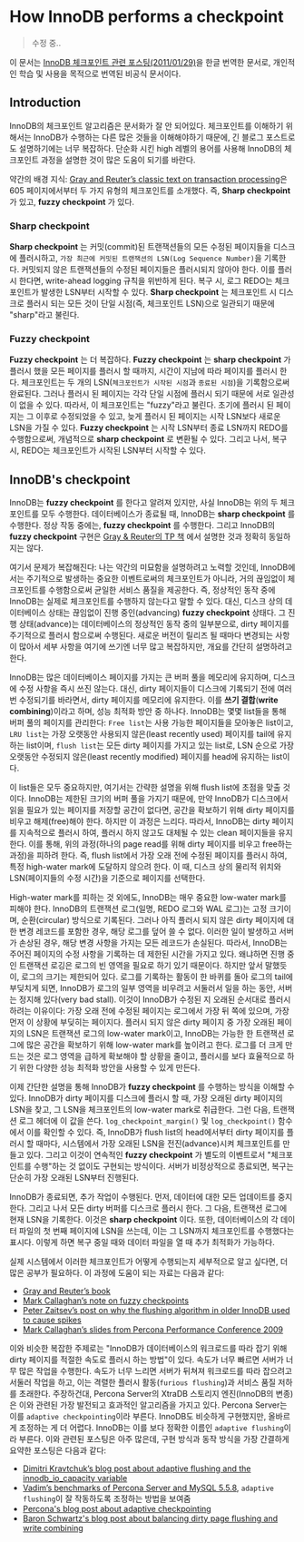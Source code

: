 # How InnoDB performs a checkpoint

> 수정 중..

이 문서는 [InnoDB 체크포인트 관련 포스팅(2011/01/29)](https://www.xaprb.com/blog/2011/01/29/how-innodb-performs-a-checkpoint/)을 한글 번역한 문서로, 개인적인 학습 및 사용을 목적으로 번역된 비공식 문서이다.

## Introduction

InnoDB의 체크포인트 알고리즘은 문서화가 잘 안 되어있다. 체크포인트를 이해하기 위해서는 InnoDB가 수행하는 다른 많은 것들을 이해해야하기 때문에, 긴 블로그 포스트로도 설명하기에는 너무 복잡하다. 단순화 시킨 high 레벨의 용어를 사용해 InnoDB의 체크포인트 과정을 설명한 것이 많은 도움이 되기를 바란다.

약간의 배경 지식: [Gray and Reuter’s classic text on transaction processing](https://www.amazon.com/gp/product/1558601902/?tag=xaprb-20)은 605 페이지에서부터 두 가지 유형의 체크포인트를 소개했다. 즉, **Sharp checkpoint** 가 있고, **fuzzy checkpoint** 가 있다.

### Sharp checkpoint

**Sharp checkpoint** 는 커밋(commit)된 트랜잭션들의 모든 수정된 페이지들을 디스크에 플러시하고, `가장 최근에 커밋된 트랜잭션의 LSN(Log Sequence Number)`을 기록한다. 커밋되지 않은 트랜잭션들의 수정된 페이지들은 플러시되지 않아야 한다. 이를 플러시 한다면, write-ahead logging 규칙을 위반하게 된다. 복구 시, 로그 REDO는 체크포인트가 발생한 LSN부터 시작할 수 있다. **Sharp checkpoint** 는 체크포인트 시 디스크로 플러시 되는 모든 것이 단일 시점(즉, 체크포인트 LSN)으로 일관되기 때문에 "sharp"라고 불린다.

### Fuzzy checkpoint

**Fuzzy checkpoint** 는 더 복잡하다. **Fuzzy checkpoint** 는 **sharp checkpoint** 가 플러시 했을 모든 페이지를 플러시 할 때까지, 시간이 지남에 따라 페이지를 플러시 한다. 체크포인트는 두 개의 LSN(`체크포인트가 시작된 시점`과 `종료된 시점`)을 기록함으로써 완료된다. 그러나 플러시 된 페이지는 각각 단일 시점에 플러시 되기 때문에 서로 일관성이 없을 수 있다. 따라서, 이 체크포인트는 "fuzzy"라고 불린다. 초기에 플러시 된 페이지는 그 이후로 수정되었을 수 있고, 늦게 플러시 된 페이지는 시작 LSN보다 새로운 LSN을 가질 수 있다. **Fuzzy checkpoint** 는 시작 LSN부터 종료 LSN까지 REDO를 수행함으로써, 개념적으로 **sharp checkpoint** 로 변환될 수 있다. 그리고 나서, 복구 시, REDO는 체크포인트가 시작된 LSN부터 시작할 수 있다.

## InnoDB's checkpoint

InnoDB는 **fuzzy checkpoint** 를 한다고 알려져 있지만, 사실 InnoDB는 위의 두 체크포인트를 모두 수행한다. 데이터베이스가 종료될 때, InnoDB는 **sharp checkpoint** 를 수행한다. 정상 작동 중에는, **fuzzy checkpoint** 를 수행한다. 그리고 InnoDB의 **fuzzy checkpoint** 구현은 [Gray & Reuter의 TP 책](https://www.amazon.com/gp/product/1558601902/?tag=xaprb-20) 에서 설명한 것과 정확히 동일하지는 않다.

여기서 문제가 복잡해진다: 나는 약간의 미묘함을 설명하려고 노력할 것인데, InnoDB에서는 주기적으로 발생하는 중요한 이벤트로써의 체크포인트가 아니라, 거의 끊임없이 체크포인트를 수행함으로써 균일한 서비스 품질을 제공한다. 즉, 정상적인 동작 중에 InnoDB는 실제로 체크포인트를 수행하지 않는다고 말할 수 있다. 대신, 디스크 상의 데이터베이스 상태는 끊임없이 진행 중인(advancing) **fuzzy checkpoint** 상태다. 그 진행 상태(advance)는 데이터베이스의 정상적인 동작 중의 일부분으로, dirty 페이지를 주기적으로 플러시 함으로써 수행된다. 새로운 버전이 릴리즈 될 때마다 변경되는 사항이 많아서 세부 사항을 여기에 쓰기엔 너무 많고 복잡하지만, 개요를 간단히 설명하려고 한다.

InnoDB는 많은 데이터베이스 페이지를 가지는 큰 버퍼 풀을 메모리에 유지하며, 디스크에 수정 사항을 즉시 쓰진 않는다. 대신, dirty 페이지들이 디스크에 기록되기 전에 여러 번 수정되기를 바라면서, dirty 페이지를 메모리에 유지한다. 이를 **쓰기 결합**(**write combining**)이라고 하며, 성능 최적화 방안 중 하나다. InnoDB는 몇몇 list들을 통해 버퍼 풀의 페이지를 관리한다: `Free list`는 사용 가능한 페이지들을 모아놓은 list이고, `LRU list`는 가장 오랫동안 사용되지 않은(least recently used) 페이지를 tail에 유지하는 list이며, `flush list`는 모든 dirty 페이지를 가지고 있는 list로, LSN 순으로 가장 오랫동안 수정되지 않은(least recently modified) 페이지를 head에 유지하는 list이다.

이 list들은 모두 중요하지만, 여기서는 간략한 설명을 위해 flush list에 초점을 맞출 것이다. InnoDB는 제한된 크기의 버퍼 풀을 가지기 때문에, 만약 InnoDB가 디스크에서 읽을 필요가 있는 페이지를 저장할 공간이 없다면, 공간을 확보하기 위해 dirty 페이지를 비우고 해제(free)해야 한다. 하지만 이 과정은 느리다. 따라서, InnoDB는 dirty 페이지를 지속적으로 플러시 하여, 플러시 하지 않고도 대체될 수 있는 clean 페이지들을 유지한다. 이를 통해, 위의 과정(하나의 page read를 위해 dirty 페이지를 비우고 free하는 과정)을 피하려 한다. 즉, flush list에서 가장 오래 전에 수정된 페이지를 플러시 하여, 특정 high-water mark에 도달하지 않으려 한다. 이 때, 디스크 상의 물리적 위치와 LSN(페이지들의 수정 시간)을 기준으로 페이지를 선택한다.

High-water mark를 피하는 것 외에도, InnoDB는 매우 중요한 low-water mark를 피해야 한다. InnoDB의 트랜잭션 로그(일명, REDO 로그와 WAL 로그)는 고정 크기이며, 순환(circular) 방식으로 기록된다. 그러나 아직 플러시 되지 않은 dirty 페이지에 대한 변경 레코드를 포함한 경우, 해당 로그를 덮어 쓸 수 없다. 이러한 일이 발생하고 서버가 손상된 경우, 해당 변경 사항을 가지는 모든 레코드가 손실된다. 따라서, InnoDB는 주어진 페이지의 수정 사항을 기록하는 데 제한된 시간을 가지고 있다. 왜냐하면 진행 중인 트랜잭션 로깅은 로그의 빈 영역을 필요로 하기 있기 때문이다. 하지만 앞서 말했듯이, 로그의 크기는 제한되어 있다. 로그를 기록하는 활동이 한 바퀴를 돌아 로그의 tail에 부딪치게 되면, InnoDB가 로그의 일부 영역을 비우려고 서둘러서 일을 하는 동안, 서버는 정지해 있다(very bad stall). 이것이 InnoDB가 수정된 지 오래된 순서대로 플러시 하려는 이유이다: 가장 오래 전에 수정된 페이지는 로그에서 가장 뒤 쪽에 있으며, 가장 먼저 이 상황에 부딪히는 페이지다. 플러시 되지 않은 dirty 페이지 중 가장 오래된 페이지의 LSN은 트랜잭션 로그의 low-water mark이고, InnoDB는 가능한 한 트랜잭션 로그에 많은 공간을 확보하기 위해 low-water mark를 높이려고 한다. 로그를 더 크게 만드는 것은 로그 영역을 급하게 확보해야 할 상황을 줄이고, 플러시를 보다 효율적으로 하기 위한 다양한 성능 최적화 방안을 사용할 수 있게 만든다.

이제 간단한 설명을 통해 InnoDB가 **fuzzy checkpoint** 를 수행하는 방식을 이해할 수 있다. InnoDB가 dirty 페이지를 디스크에 플러시 할 때, 가장 오래된 dirty 페이지의 LSN을 찾고, 그 LSN을 체크포인트의 low-water mark로 취급한다. 그런 다음, 트랜잭션 로그 헤더에 이 값을 쓴다. `log_checkpoint_margin()` 및 `log_checkpoint()` 함수에서 이를 확인할 수 있다. 즉, InnoDB가 flush list의 head에서부터 dirty 페이지를 플러시 할 때마다, 시스템에서 가장 오래된 LSN을 전진(advance)시켜 체크포인트를 만들고 있다. 그리고 이것이 연속적인 **fuzzy checkpoint** 가 별도의 이벤트로서 "체크포인트를 수행"하는 것 없이도 구현되는 방식이다. 서버가 비정상적으로 종료되면, 복구는 단순히 가장 오래된 LSN부터 진행된다.

InnoDB가 종료되면, 추가 작업이 수행된다. 먼저, 데이터에 대한 모든 업데이트를 중지한다. 그리고 나서 모든 dirty 버퍼를 디스크로 플러시 한다. 그 다음, 트랜잭션 로그에 현재 LSN을 기록한다. 이것은 **sharp checkpoint** 이다. 또한, 데이터베이스의 각 데이터 파일의 첫 번째 페이지에 LSN을 쓰는데, 이는 그 LSN까지 체크포인트를 수행했다는 표시다. 이렇게 하면 복구 중일 때와 데이터 파일을 열 때 추가 최적화가 가능하다.  

실제 시스템에서 이러한 체크포인트가 어떻게 수행되는지 세부적으로 알고 싶다면, 더 많은 공부가 필요하다. 이 과정에 도움이 되는 자료는 다음과 같다:

- [Gray and Reuter’s book](https://www.amazon.com/gp/product/1558601902/?tag=xaprb-20)
- [Mark Callaghan’s note on fuzzy checkpoints](http://www.facebook.com/note.php?note_id=408059000932)
- [Peter Zaitsev’s post on why the flushing algorithm in older InnoDB used to cause spikes](http://www.mysqlperformanceblog.com/2006/05/10/innodb-fuzzy-checkpointing-woes/)
- [Mark Callaghan’s slides from Percona Performance Conference 2009](https://www.percona.com/files/presentations/ppc2009/PPC2009_Life_of_a_dirty_pageInnoDB_disk_IO.pdf)

이와 비슷한 복잡한 주제로는 "InnoDB가 데이터베이스의 워크로드를 따라 잡기 위해 dirty 페이지를 적절한 속도로 플러시 하는 방법"이 있다. 속도가 너무 빠르면 서버가 너무 많은 작업을 수행한다. 속도가 너무 느리면 서버가 뒤쳐져 워크로드를 따라 잡으려고 서둘러 작업을 하고, 이는 격렬한 플러시 활동(`furious flushing`)과 서비스 품질 저하를 초래한다. 주장하건대, Percona Server의 XtraDB 스토리지 엔진(InnoDB의 변종)은 이와 관련된 가장 발전되고 효과적인 알고리즘을 가지고 있다. Percona Server는 이를 `adaptive checkpointing`이라 부른다. InnoDB도 비슷하게 구현했지만, 올바르게 조정하는 게 더 어렵다. InnoDB는 이를 보다 정확한 이름인 `adaptive flushing`이라 부른다. 이와 관련된 포스팅은 아주 많은데, 구현 방식과 동작 방식을 가장 간결하게 요약한 포스팅은 다음과 같다:

- [Dimitri Kravtchuk’s blog post about adaptive flushing and the innodb_io_capacity variable](http://dimitrik.free.fr/blog/archives/2010/07/mysql-performance-innodb-io-capacity-flushing.html)
- [Vadim’s benchmarks of Percona Server and MySQL 5.5.8](http://www.mysqlperformanceblog.com/2011/01/03/mysql-5-5-8-in-search-of-stability/), `adaptive flushing`이 잘 작동하도록 조정하는 방법을 보여줌
- [Percona's blog post about adaptive checkpointing](https://www.percona.com/blog/2008/11/13/adaptive-checkpointing/)
- [Baron Schwartz's blog post about balancing dirty page flushing and write combining](https://www.xaprb.com/blog/2010/05/25/dirty-pages-fast-shutdown-and-write-combining/)
